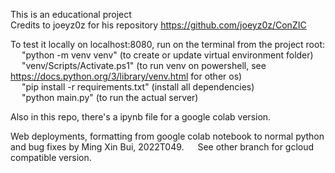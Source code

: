 This is an educational project  
Credits to joeyz0z for his repository https://github.com/joeyz0z/ConZIC  
  
To test it locally on localhost:8080, run on the terminal from the project root:  
&emsp; "python -m venv venv" (to create or update virtual environment folder)  
&emsp; "venv/Scripts/Activate.ps1" (to run venv on powershell, see https://docs.python.org/3/library/venv.html for other os)  
&emsp; "pip install -r requirements.txt" (install all dependencies)  
&emsp; "python main.py" (to run the actual server)

Also in this repo, there's a ipynb file for a google colab version.

Web deployments, formatting from google colab notebook to normal python and bug fixes by Ming Xin Bui, 2022T049.
&emsp; See other branch for gcloud compatible version.
